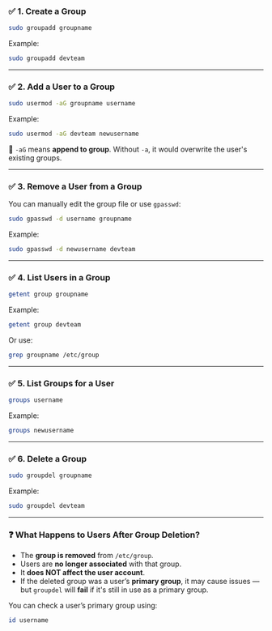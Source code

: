 
### ✅ **1. Create a Group**

```bash
sudo groupadd groupname
```

Example:
```bash
sudo groupadd devteam
```

---

### ✅ **2. Add a User to a Group**

```bash
sudo usermod -aG groupname username
```

Example:
```bash
sudo usermod -aG devteam newusername
```

🔹 `-aG` means **append to group**. Without `-a`, it would overwrite the user's existing groups.

---

### ✅ **3. Remove a User from a Group**

You can manually edit the group file or use `gpasswd`:

```bash
sudo gpasswd -d username groupname
```

Example:
```bash
sudo gpasswd -d newusername devteam
```

---

### ✅ **4. List Users in a Group**

```bash
getent group groupname
```

Example:
```bash
getent group devteam
```

Or use:
```bash
grep groupname /etc/group
```

---

### ✅ **5. List Groups for a User**

```bash
groups username
```

Example:
```bash
groups newusername
```

---

### ✅ **6. Delete a Group**

```bash
sudo groupdel groupname
```

Example:
```bash
sudo groupdel devteam
```

---

### ❓ **What Happens to Users After Group Deletion?**

- The **group is removed** from `/etc/group`.
- Users are **no longer associated** with that group.
- It **does NOT affect the user account**.
- If the deleted group was a user’s **primary group**, it may cause issues — but `groupdel` will **fail** if it's still in use as a primary group.

You can check a user’s primary group using:

```bash
id username
```
